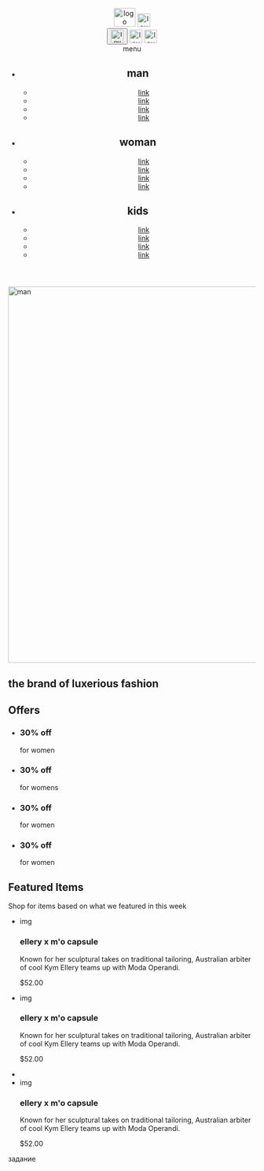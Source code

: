 <!DOCTYPE html>
<html lang="en">

<head>
    <meta charset="UTF-8">
    <meta http-equiv="X-UA-Compatible" content="IE=edge">
    <meta name="viewport" content="width=device-width, initial-scale=1.0">
    <link rel="stylesheet" href="reset.css">
    <link rel="stylesheet" href="style.css">
    <link rel="preconnect" href="https://fonts.gstatic.com">
    <link href="https://fonts.googleapis.com/css2?family=Lato:wght@300;400;700;900&display=swap" rel="stylesheet">
    <title>Document</title>
</head>

<body>
    <header class="header">
        <div class="container">
            <div class="header__wrapper">
                <div class="header__contorls">
                    <img class="header__logo" src="img/logo.svg" alt="logo" width="44" height="38">
                    <img src="img/loupe.svg" alt="loupe" width="26" height="27">
                </div>
                <div class="header__contorls">
                    <button class="header__button">
                        <img src="img/menu.svg" alt="loupe" width="26" height="27">
                    </button>
                    <a class="header__person-link" href="#"><img src="img/contact.svg" alt="loupe" width="26"
                            height="27"></a>
                    <a href="#"><img src="img/basket.svg" alt="loupe" width="26" height="27"></a>
                </div>
            </div>
        </div>
        <nav class="header__navigation">
            menu
            <ul>
                <li>
                    <h2>man</h2>
                    <ul>
                        <li><a href="#">link</a></li>
                        <li><a href="#">link</a></li>
                        <li><a href="#">link</a></li>
                        <li><a href="#">link</a></li>
                    </ul>
                </li>
                <li>
                    <h2>woman</h2>
                    <ul>
                        <li><a href="#">link</a></li>
                        <li><a href="#">link</a></li>
                        <li><a href="#">link</a></li>
                        <li><a href="#">link</a></li>
                    </ul>
                </li>
                <li>
                    <h2>kids</h2>
                    <ul>
                        <li><a href="#">link</a></li>
                        <li><a href="#">link</a></li>
                        <li><a href="#">link</a></li>
                        <li><a href="#">link</a></li>
                    </ul>
                </li>
            </ul>
        </nav>
    </header>
    <main>
        <section class="brand">
            <img src="img/man.jpg" alt="man" width="800" height="765">
            <div class="brand__title-wrapper">
                <h1 class="brand__title">the brand <span class="brand__subtitle">of luxerious <span
                            class="brand__subtitle-pink">fashion</span></span></h1>
            </div>
        </section>
        <section class="offers container">
            <h2 class="visually-hidden">Offers</h2>
            <ul class="offers__list">
                <li class="offers__item offers__item--woman">
                    <div>
                        <h3>30% off</h3>
                        <p>for women</p>
                    </div>
                </li>
                <li class="offers__item offers__item--man">
                    <h3>30% off</h3>
                    <p>for womens</p>
                </li>
                <li class="offers__item offers__item--kds">
                    <h3>30% off</h3>
                    <p>for women</p>
                </li>
                <li class="offers__item offers__item--accesories">
                    <h3>30% off</h3>
                    <p>for women</p>
                </li>
            </ul>
        </section>
        <section class="products">
            <h2>Featured Items</h2>
            <p>Shop for items based on what we featured in this week</p>
            <ul>
                <li>
                    img
                    <h3>ellery x m'o capsule</h3>
                    <p>Known for her sculptural takes on traditional tailoring, Australian arbiter of cool Kym
                        Ellery
                        teams up with Moda Operandi.</p>
                    <p>$52.00</p>
                </li>
                <li>
                    img
                    <h3>ellery x m'o capsule</h3>
                    <p>Known for her sculptural takes on traditional tailoring, Australian arbiter of cool Kym Ellery
                        teams up with Moda Operandi.</p>
                    <p>$52.00</p>
                </li>
                <li>
                </li>
                <li>
                    img
                    <h3>ellery x m'o capsule</h3>
                    <p>Known for her sculptural takes on traditional tailoring, Australian arbiter of cool Kym Ellery
                        teams up with Moda Operandi.</p>
                    <p>$52.00</p>
                </li>
            </ul>
        </section>
        <section class="advantages">
            задание
        </section>
    </main>
    <footer></footer>
</body>

</html>